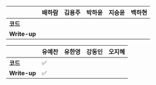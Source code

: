 |              | 배하람 | 김용주 | 박하윤 | 지승윤 | 백하현 |
| ------------ | ------ | ------ | ------ | ------ | ------ |
| **코드**     |        |        |        |        |        |
| **Write-up** |        |        |        |        |        |

|              | 유예찬 | 유한영 | 강동인 | 오지혜 |
| ------------ | ------ | ------ | ------ | ------ |
| **코드**     |:white_check_mark:|        |        |        |
| **Write-up** |:white_check_mark:|        |        |        |

